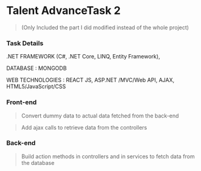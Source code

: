 # Talent AdvanceTask 2
> (Only Included the part I did modified instead of the whole project)

### Task Details
.NET FRAMEWORK (C#, .NET Core, LINQ, Entity Framework), 

DATABASE : MONGODB

WEB TECHNOLOGIES : REACT JS, ASP.NET /MVC/Web API, AJAX, HTML5/JavaScript/CSS

### Front-end

> Convert dummy data to actual data fetched from the back-end

> Add ajax calls to retrieve data from the controllers



### Back-end

> Build action methods in controllers and in services to fetch data from the database
